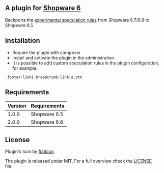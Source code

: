 ## A plugin for [Shopware 6](https://github.com/shopware/shopware)

Backports the [experimental speculation rules](https://github.com/shopware/shopware/commit/3bd9f9039deb483353543ec74035055e578a3e6f) from Shopware 6.7/6.8 to Shopware 6.5

## Installation
- Require the plugin with composer
- Install and activate the plugin in the administration
- It is possible to add custom speculation rules in the plugin configuration, for example:
```plaintext
.footer-link|.breadcrumb-link|a.btn
```


## Requirements

| Version 	 | Requirements  |
|-----------|---------------|
| 1.0.0     | Shopware 6.5	 |
| 2.0.0     | Shopware 6.6	 |

## License

Plugin's Icon by [flaticon](https://www.flaticon.com).

The plugin is released under MIT. For a full overview check the [LICENSE](./LICENSE) file.